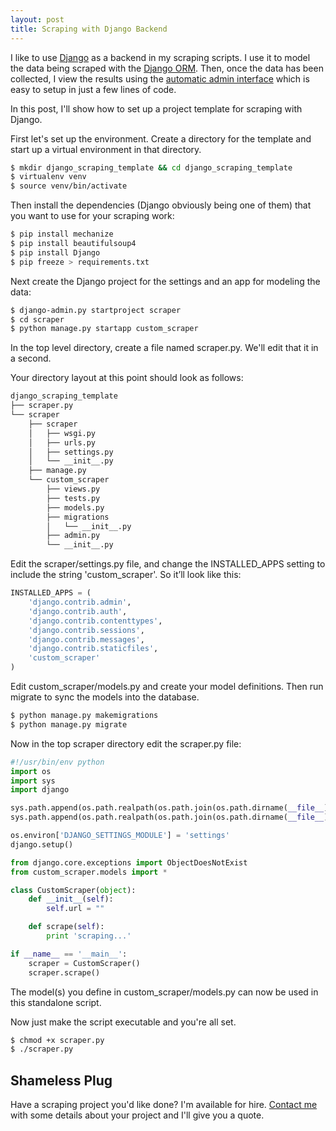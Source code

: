 ```yaml
---
layout: post
title: Scraping with Django Backend
---
```


I like to use [Django](https://www.djangoproject.com/) as a backend in my scraping scripts. 
I use it to model the data being scraped with the [Django ORM](https://docs.djangoproject.com/en/1.7/topics/db/models/).
Then, once the data has been collected, I view the results using the [automatic admin 
interface](https://docs.djangoproject.com/en/1.7/intro/tutorial02/) which is easy to 
setup in just a few lines of code.

In this post, I'll show how to set up a project template for scraping with Django. 

First let's set up the environment. Create a directory for the template and start up a
virtual environment in that directory.

```bash
$ mkdir django_scraping_template && cd django_scraping_template
$ virtualenv venv
$ source venv/bin/activate
```

Then install the dependencies (Django obviously being one of them) that you want to use
for your scraping work:

```bash
$ pip install mechanize
$ pip install beautifulsoup4
$ pip install Django
$ pip freeze > requirements.txt
```

Next create the Django project for the settings and an app for modeling the data:

```bash
$ django-admin.py startproject scraper
$ cd scraper
$ python manage.py startapp custom_scraper
```

In the top level directory, create a file named scraper.py. We'll edit that it in a 
second. 

Your directory layout at this point should look as follows:

```bash
django_scraping_template
├── scraper.py
└── scraper
    ├── scraper
    │   ├── wsgi.py
    │   ├── urls.py
    │   ├── settings.py
    │   └── __init__.py
    ├── manage.py
    └── custom_scraper
        ├── views.py
        ├── tests.py
        ├── models.py
        ├── migrations
        │   └── __init__.py
        ├── admin.py
        └── __init__.py
```

Edit the scraper/settings.py file, and change the INSTALLED\_APPS setting to include the string 'custom_scraper'. 
So it’ll look like this:

```python
INSTALLED_APPS = (
    'django.contrib.admin',
    'django.contrib.auth',
    'django.contrib.contenttypes',
    'django.contrib.sessions',
    'django.contrib.messages',
    'django.contrib.staticfiles',
    'custom_scraper'
)
```

Edit custom_scraper/models.py and create your model definitions. Then run migrate
to sync the models into the database.

```bash
$ python manage.py makemigrations
$ python manage.py migrate
```

Now in the top scraper directory edit the scraper.py file:

```python
#!/usr/bin/env python                                                                                                                                                                
import os
import sys
import django

sys.path.append(os.path.realpath(os.path.join(os.path.dirname(__file__), 'scraper/')))
sys.path.append(os.path.realpath(os.path.join(os.path.dirname(__file__), 'scraper/scraper/')))

os.environ['DJANGO_SETTINGS_MODULE'] = 'settings'
django.setup()

from django.core.exceptions import ObjectDoesNotExist
from custom_scraper.models import *

class CustomScraper(object):
    def __init__(self):
        self.url = ""

    def scrape(self):
        print 'scraping...'

if __name__ == '__main__':
    scraper = CustomScraper()
    scraper.scrape()
```

The model(s) you define in custom_scraper/models.py can now be used in this standalone script.

Now just make the script executable and you're all set.

```bash
$ chmod +x scraper.py
$ ./scraper.py
```

## Shameless Plug

Have a scraping project you'd like done? I'm available for hire. [Contact me](/contact) 
with some details about your project and I'll give you a quote.

